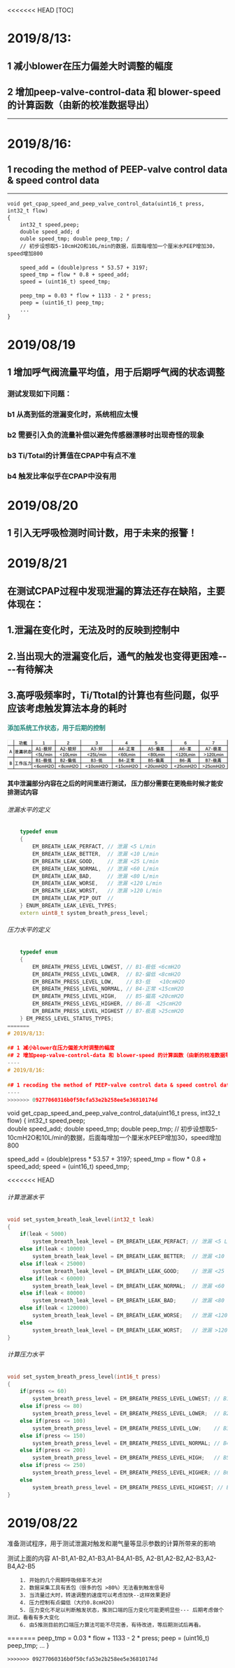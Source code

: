 <<<<<<< HEAD
[TOC]

2019/8/13:
==========

1 减小blower在压力偏差大时调整的幅度
------------------------------------

2 增加peep-valve-control-data 和 blower-speed 的计算函数（由新的校准数据导出）
------------------------------------------------------------------------------

---

2019/8/16:
==========

1 recoding the method of PEEP-valve control data & speed control data
---------------------------------------------------------------------

---

```
void get_cpap_speed_and_peep_valve_control_data(uint16_t press, int32_t flow)
{
    int32_t speed,peep;
    double speed_add; d
    ouble speed_tmp; double peep_tmp; /
    // 初步设想取5-10cmH2O和10L/min的数据，后面每增加一个厘米水PEEP增加30，speed增加800

    speed_add = (double)press * 53.57 + 3197;
    speed_tmp = flow * 0.8 + speed_add;
    speed = (uint16_t) speed_tmp;

    peep_tmp = 0.03 * flow + 1133 - 2 * press;
    peep = (uint16_t) peep_tmp;
    ...
}
```

2019/08/19
==========

1 增加呼气阀流量平均值，用于后期呼气阀的状态调整
------------------------------------------------

### 测试发现如下问题：

### b1 从高到低的泄漏变化时，系统相应太慢

### b2 需要引入负的流量补偿以避免传感器漂移时出现奇怪的现象

### b3 Ti/Total的计算值在CPAP中有点不准

### b4 触发比率似乎在CPAP中没有用

2019/08/20
==========

1 引入无呼吸检测时间计数，用于未来的报警！
------------------------------------------

2019/8/21
=========

在测试CPAP过程中发现泄漏的算法还存在缺陷，主要体现在：
------------------------------------------------------

1.泄漏在变化时，无法及时的反映到控制中
--------------------------------------

2.当出现大的泄漏变化后，通气的触发也变得更困难----有待解决
----------------------------------------------------------

3.高呼吸频率时，Ti/Ttotal的计算也有些问题，似乎应该考虑触发算法本身的耗时
-------------------------------------------------------------------------

#### <font color=#22877b>添加系统工作状态，用于后期的控制</font>

![alt text](./picture/工作状态.png)

#### 其中泄漏部分内容在之后的时间里进行测试， 压力部分需要在更晚些时候才能安排测试内容

###### 泄漏水平的定义

```c++
    typedef enum
    {
        EM_BREATH_LEAK_PERFACT, // 泄漏 <5 L/min
        EM_BREATH_LEAK_BETTER,  // 泄漏 <10 L/min    
        EM_BREATH_LEAK_GOOD,    // 泄漏 <25 L/min
        EM_BREATH_LEAK_NORMAL,  // 泄漏 <60 L/min
        EM_BREATH_LEAK_BAD,     // 泄漏 <80 L/min
        EM_BREATH_LEAK_WORSE,   // 泄漏 <120 L/min
        EM_BREATH_LEAK_WORST,   // 泄漏 >120 L/min
        EM_BREATH_LEAK_PIP_OUT  //
    } ENUM_BREATH_LEAK_LEVEL_TYPES;
    extern uint8_t system_breath_press_level;
```

###### 压力水平的定义

```c++
    typedef enum
    {
    	EM_BREATH_PRESS_LEVEL_LOWEST, // B1-极低 <6cmH2O
    	EM_BREATH_PRESS_LEVEL_LOWER,  // B2-偏低 <8cmH2O
    	EM_BREATH_PRESS_LEVEL_LOW,	  // B3-低   <10cmH2O
    	EM_BREATH_PRESS_LEVEL_NORMAL, // B4-正常 <15cmH2O
    	EM_BREATH_PRESS_LEVEL_HIGH,   // B5-偏高 <20cmH2O
    	EM_BREATH_PRESS_LEVEL_HIGHER, // B6-高  <25cmH2O
    	EM_BREATH_PRESS_LEVEL_HIGHEST // B7-极高 >25cmH2O
    } EM_PRESS_LEVEL_STATUS_TYPES;
=======
# 2019/8/13: 

## 1 减小blower在压力偏差大时调整的幅度 
## 2 增加peep-valve-control-data 和 blower-speed 的计算函数（由新的校准数据导出） 
----
# 2019/8/16: 

## 1 recoding the method of PEEP-valve control data & speed control data 
----
>>>>>>> 09277060316b0f50cfa53e2b258ee5e36810174d
```
void get_cpap_speed_and_peep_valve_control_data(uint16_t press, int32_t flow)
{ 
  int32_t speed,peep;  
  double speed_add; 
  double speed_tmp; 
  double peep_tmp; 
  // 初步设想取5-10cmH2O和10L/min的数据，后面每增加一个厘米水PEEP增加30，speed增加800

  speed_add = (double)press * 53.57 + 3197;
  speed_tmp = flow * 0.8 + speed_add;
  speed = (uint16_t) speed_tmp;

<<<<<<< HEAD
###### 计算泄漏水平

```c++
void set_system_breath_leak_level(int32_t leak)
{
    if(leak < 5000)
        system_breath_leak_level = EM_BREATH_LEAK_PERFACT; // 泄漏 <5 L/min
    else if(leak < 10000)
        system_breath_leak_level = EM_BREATH_LEAK_BETTER;  // 泄漏 <10 L/min
    else if(leak < 25000)
        system_breath_leak_level = EM_BREATH_LEAK_GOOD;    // 泄漏 <25 L/min
    else if(leak < 60000)
        system_breath_leak_level = EM_BREATH_LEAK_NORMAL;  // 泄漏 <60 L/min
    else if(leak < 80000)
        system_breath_leak_level = EM_BREATH_LEAK_BAD;     // 泄漏 <80 L/min
    else if(leak < 120000)
        system_breath_leak_level = EM_BREATH_LEAK_WORSE;   // 泄漏 <120 L/min
    else
        system_breath_leak_level = EM_BREATH_LEAK_WORST;   // 泄漏 >120 L/min
}
```

###### 计算压力水平

```c++
void set_system_breath_press_level(int16_t press)
{
	if(press <= 60)
		system_breath_press_level = EM_BREATH_PRESS_LEVEL_LOWEST; // B1-极低 <6cmH2O
	else if(press <= 80)
		system_breath_press_level = EM_BREATH_PRESS_LEVEL_LOWER;  // B2-偏低 <8cmH2O
	else if(press <= 100)
		system_breath_press_level = EM_BREATH_PRESS_LEVEL_LOW;	  // B3-低   <10cmH2O
	else if(press <= 150)
		system_breath_press_level = EM_BREATH_PRESS_LEVEL_NORMAL; // B4-正常 <15cmH2O
	else if(press <= 200)
		system_breath_press_level = EM_BREATH_PRESS_LEVEL_HIGH;   // B5-偏高 <20cmH2O
	else if(press <= 250)
		system_breath_press_level = EM_BREATH_PRESS_LEVEL_HIGHER; // B6-高   <25cmH2O
	else
		system_breath_press_level = EM_BREATH_PRESS_LEVEL_HIGHEST; // B7-极高 >25cmH2O
}
```

2019/08/22
==========

准备测试程序，用于测试泄漏对触发和潮气量等显示参数的计算所带来的影响

测试上面的内容 A1-B1,A1-B2,A1-B3,A1-B4,A1-B5, A2-B1,A2-B2,A2-B3,A2-B4,A2-B5

```
	1. 开始的几个周期呼吸频率不太对
	2. 数据采集工具有丢包（很多的包 >80%）无法看到触发信号
	3. 当流量过大时，转速调整的速度可以考虑加快--这样效果更好
 	4. 压力控制有点偏低（大约0.8cmH2O)
 	5. 压力变化不足以判断触发状态，推测口端的压力变化可能更明显些--- 后期考虑做个测试，看看有多大变化
 	6. 由5推测目前的口端压力算法可能不尽完善，有待改进，等后期测试后再看。
```
=======
  peep_tmp = 0.03 * flow + 1133 - 2 * press;
  peep = (uint16_t) peep_tmp;
  ...
}
```
>>>>>>> 09277060316b0f50cfa53e2b258ee5e36810174d
